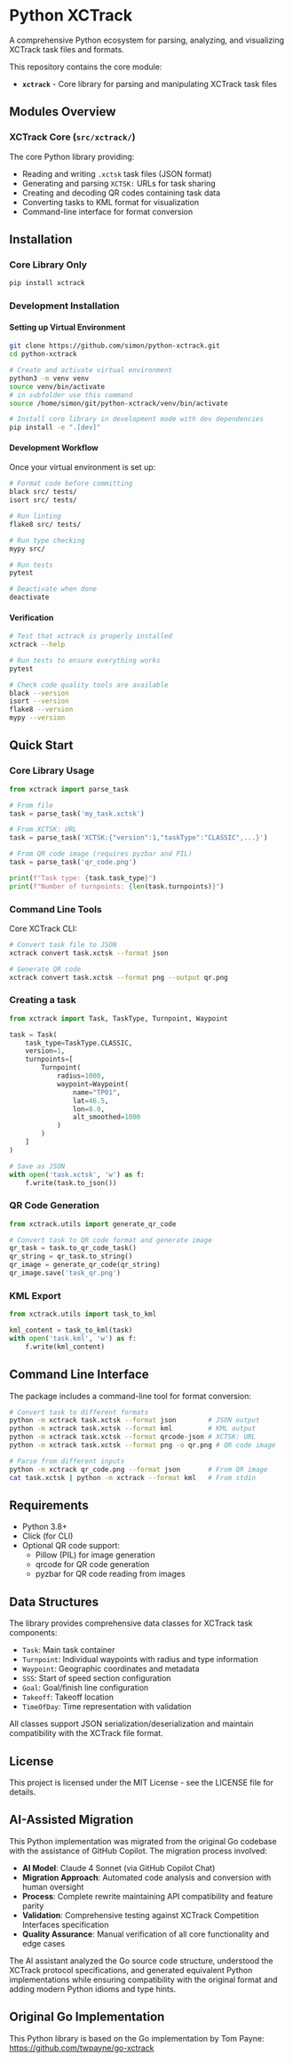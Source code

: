 # Python XCTrack

A comprehensive Python ecosystem for parsing, analyzing, and visualizing XCTrack task files and formats.

This repository contains the core module:

- **`xctrack`** - Core library for parsing and manipulating XCTrack task files

## Modules Overview

### XCTrack Core (`src/xctrack/`)

The core Python library providing:

- Reading and writing `.xctsk` task files (JSON format)
- Generating and parsing `XCTSK:` URLs for task sharing
- Creating and decoding QR codes containing task data
- Converting tasks to KML format for visualization
- Command-line interface for format conversion

## Installation

### Core Library Only

```bash
pip install xctrack
```

### Development Installation

#### Setting up Virtual Environment

```bash
git clone https://github.com/simon/python-xctrack.git
cd python-xctrack

# Create and activate virtual environment
python3 -m venv venv
source venv/bin/activate
# in subfolder use this command
source /home/simon/git/python-xctrack/venv/bin/activate

# Install core library in development mode with dev dependencies
pip install -e ".[dev]"
```

#### Development Workflow

Once your virtual environment is set up:

```bash
# Format code before committing
black src/ tests/
isort src/ tests/

# Run linting
flake8 src/ tests/

# Run type checking
mypy src/

# Run tests
pytest

# Deactivate when done
deactivate
```

#### Verification

```bash
# Test that xctrack is properly installed
xctrack --help

# Run tests to ensure everything works
pytest

# Check code quality tools are available
black --version
isort --version
flake8 --version
mypy --version
```

## Quick Start

### Core Library Usage

```python
from xctrack import parse_task

# From file
task = parse_task('my_task.xctsk')

# From XCTSK: URL
task = parse_task('XCTSK:{"version":1,"taskType":"CLASSIC",...}')

# From QR code image (requires pyzbar and PIL)
task = parse_task('qr_code.png')

print(f"Task type: {task.task_type}")
print(f"Number of turnpoints: {len(task.turnpoints)}")
```

### Command Line Tools

Core XCTrack CLI:

```bash
# Convert task file to JSON
xctrack convert task.xctsk --format json

# Generate QR code
xctrack convert task.xctsk --format png --output qr.png
```

### Creating a task

```python
from xctrack import Task, TaskType, Turnpoint, Waypoint

task = Task(
    task_type=TaskType.CLASSIC,
    version=1,
    turnpoints=[
        Turnpoint(
            radius=1000,
            waypoint=Waypoint(
                name="TP01",
                lat=46.5,
                lon=8.0,
                alt_smoothed=1000
            )
        )
    ]
)

# Save as JSON
with open('task.xctsk', 'w') as f:
    f.write(task.to_json())
```

### QR Code Generation

```python
from xctrack.utils import generate_qr_code

# Convert task to QR code format and generate image
qr_task = task.to_qr_code_task()
qr_string = qr_task.to_string()
qr_image = generate_qr_code(qr_string)
qr_image.save('task_qr.png')
```

### KML Export

```python
from xctrack.utils import task_to_kml

kml_content = task_to_kml(task)
with open('task.kml', 'w') as f:
    f.write(kml_content)
```

## Command Line Interface

The package includes a command-line tool for format conversion:

```bash
# Convert task to different formats
python -m xctrack task.xctsk --format json        # JSON output
python -m xctrack task.xctsk --format kml         # KML output  
python -m xctrack task.xctsk --format qrcode-json # XCTSK: URL
python -m xctrack task.xctsk --format png -o qr.png # QR code image

# Parse from different inputs
python -m xctrack qr_code.png --format json       # From QR image
cat task.xctsk | python -m xctrack --format kml   # From stdin
```

## Requirements

- Python 3.8+
- Click (for CLI)
- Optional QR code support:
  - Pillow (PIL) for image generation
  - qrcode for QR code generation  
  - pyzbar for QR code reading from images

## Data Structures

The library provides comprehensive data classes for XCTrack task components:

- `Task`: Main task container
- `Turnpoint`: Individual waypoints with radius and type information
- `Waypoint`: Geographic coordinates and metadata
- `SSS`: Start of speed section configuration
- `Goal`: Goal/finish line configuration  
- `Takeoff`: Takeoff location
- `TimeOfDay`: Time representation with validation

All classes support JSON serialization/deserialization and maintain compatibility with the XCTrack file format.

## License

This project is licensed under the MIT License - see the LICENSE file for details.

## AI-Assisted Migration

This Python implementation was migrated from the original Go codebase with the assistance of GitHub Copilot. The migration process involved:

- **AI Model**: Claude 4 Sonnet (via GitHub Copilot Chat)
- **Migration Approach**: Automated code analysis and conversion with human oversight
- **Process**: Complete rewrite maintaining API compatibility and feature parity
- **Validation**: Comprehensive testing against XCTrack Competition Interfaces specification
- **Quality Assurance**: Manual verification of all core functionality and edge cases

The AI assistant analyzed the Go source code structure, understood the XCTrack protocol specifications, and generated equivalent Python implementations while ensuring compatibility with the original format and adding modern Python idioms and type hints.

## Original Go Implementation

This Python library is based on the Go implementation by Tom Payne:
<https://github.com/twpayne/go-xctrack>

